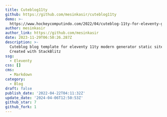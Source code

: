 ```yaml
---
title: Cuteblog11ty
github: https://github.com/mesinkasir/cuteblog11ty
demo: >-
  https://www.hockeycomputindo.com/2022/04/cuteblog-11ty-for-eleventy-generator.html
author: mesinkasir
author_link: https://github.com/mesinkasir
date: 2023-11-29T06:50:26.287Z
description: >-
  Cuteblog blog template for eleventy 11ty modern generator static site -
  Created with StackBlitz ️
ssg:
  - Eleventy
css: []
cms:
  - Markdown
category:
  - Blog
draft: false
publish_date: '2022-04-22T04:11:32Z'
update_date: '2024-04-06T12:50:53Z'
github_star: 7
github_fork: 1
---
```

